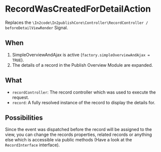 # RecordWasCreatedForDetailAction

Replaces the `\In2code\In2publishCore\Controller\RecordController / beforeDetailViewRender` Signal.

## When

1. SimpleOverviewAndAjax is active (`factory.simpleOverviewAndAjax = TRUE`).
2. The details of a record in the Publish Overview Module are expanded.

## What

* `recordController`: The record controller which was used to execute the request.
* `record`: A fully resolved instance of the record to display the details for.

## Possibilities

Since the event was dispatched before the record will be assigned to the view, you can change the records properties,
related records or anything else which is accessible via public methods (Have a look at the `RecordInterface`
interface).
